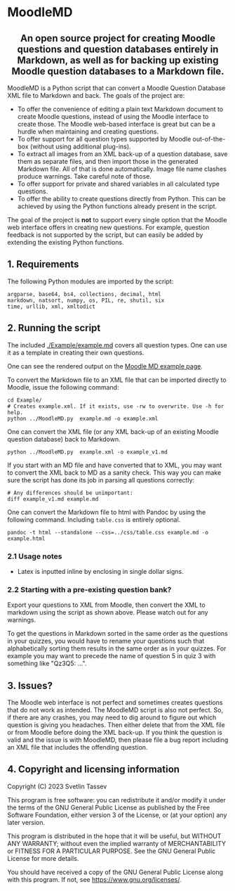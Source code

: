 # MoodleMD

<h2 align="center">An open source project for creating Moodle questions and question databases entirely in Markdown, as well as for backing up existing Moodle question databases to a Markdown file.</h2>


MoodleMD is a Python script that can convert a Moodle Question Database XML file to Markdown and back. The goals of the project are:

   - To offer the convenience of editing a plain text Markdown document to create Moodle questions, instead of using the Moodle interface to create those. The Moodle web-based interface is great but can be a hurdle when maintaining and creating questions.
   - To offer support for all question types supported by Moodle out-of-the-box (without using additional plug-ins).
   - To extract all images from an XML back-up of a question database, save them as separate files, and then import those in the generated Markdown file. All of that is done automatically. Image file name clashes produce warnings. Take careful note of those.
   - To offer support for private and shared variables in all calculated type questions.
   - To offer the ability to create questions directly from Python. This can be achieved by using the Python functions already present in the script.

The goal of the project is **not** to support every single option that the Moodle web interface offers in creating new questions. For example, question feedback is not supported by the script, but can easily be added by extending the existing Python functions. 


## 1. Requirements

The following Python modules are imported by the script:

```
argparse, base64, bs4, collections, decimal, html
markdown, natsort, numpy, os, PIL, re, shutil, six
time, urllib, xml, xmltodict
```


## 2. Running the script

The included [./Example/example.md](./Example/example.md) covers all question types. One can use it as a template in creating their own questions. 

One can see the rendered output on the [Moodle MD example page](https://runningonphysics.org/MoodleMD/).

To convert the Markdown file to an XML file that can be imported directly to Moodle, issue the following command:

```
cd Example/
# Creates example.xml. If it exists, use -rw to overwrite. Use -h for help.
python ../MoodleMD.py  example.md -o example.xml
```

One can convert the XML file (or any XML back-up of an existing Moodle question database) back to Markdown. 

```
python ../MoodleMD.py  example.xml -o example_v1.md 
```

If you start with an MD file and have converted that to XML, you may want to convert the XML back to MD as a sanity check. This way you can make sure the script has done its job in parsing all questions correctly:

```
# Any differences should be unimportant:
diff example_v1.md example.md 
```

One can convert the Markdown file to html with Pandoc by using the following command. Including `table.css` is entirely optional.

```
pandoc -t html --standalone --css=../css/table.css example.md -o example.html
```

### 2.1 Usage notes

- Latex is inputted inline by enclosing in single dollar signs. 

### 2.2 Starting with a pre-existing question bank?

Export your questions to XML from Moodle, then convert the XML to markdown using the script as shown above. Please watch out for any warnings. 

To get the questions in Markdown sorted in the same order as the questions in your quizzes, you would have to rename your questions such that alphabetically sorting them results in the same order as in your quizzes. For example you may want to precede the name of question 5 in quiz 3 with something like "Qz3Q5: ...". 

## 3. Issues?

The Moodle web interface is not perfect and sometimes creates questions that do not work as intended. The MoodleMD script is also not perfect. So, if there are any crashes, you may need to dig around to figure out which question is giving you headaches. Then either delete that from the XML file or from Moodle before doing the XML back-up. If you think the question is valid and the issue is with MoodleMD, then please file a bug report including an XML file that includes the offending question.


##  4. Copyright and licensing information

 Copyright (C) 2023 Svetlin Tassev
 
 This program is free software: you can redistribute it and/or modify
 it under the terms of the GNU General Public License as published by
 the Free Software Foundation, either version 3 of the License, or
 (at your option) any later version.
 
 This program is distributed in the hope that it will be useful,
 but WITHOUT ANY WARRANTY; without even the implied warranty of
 MERCHANTABILITY or FITNESS FOR A PARTICULAR PURPOSE.  See the
 GNU General Public License for more details.
 
 You should have received a copy of the GNU General Public License
 along with this program.  If not, see <https://www.gnu.org/licenses/>.



